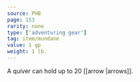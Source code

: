 ```yaml
---
source: PHB
page: 153
rarity: none
type: ['adventuring gear']
tag: item/mundane
value: 1 gp
weight: 1 lb.
---
```


A quiver can hold up to 20 [[arrow \|arrows]].

